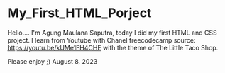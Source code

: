 # My_First_HTML_Porject

Hello.... I'm Agung Maulana Saputra, today I did my first HTML and CSS project. I learn from Youtube with Chanel freecodecamp source: https://youtu.be/kUMe1FH4CHE
with the theme of The Little Taco Shop.

Please enjoy ;)
August 8, 2023
